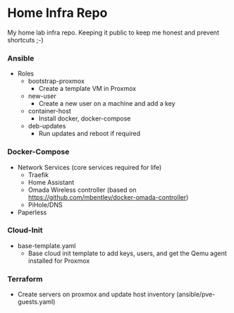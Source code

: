 # Home Infra Repo
My home lab infra repo. Keeping it public to keep me honest and prevent shortcuts ;-)

### Ansible
- Roles
    - bootstrap-proxmox
        - Create a template VM in Proxmox
    - new-user
        - Create a new user on a machine and add a key
    - container-host
        - Install docker, docker-compose
    - deb-updates
        - Run updates and reboot if required

### Docker-Compose
- Network Services (core services required for life)
    - Traefik
    - Home Assistant
    - Omada Wireless controller (based on https://github.com/mbentley/docker-omada-controller)
    - PiHole/DNS
- Paperless

### Cloud-Init
- base-template.yaml
    - Base cloud init template to add keys, users, and get the Qemu agent installed for Proxmox

### Terraform
- Create servers on proxmox and update host inventory (ansible/pve-guests.yaml)
